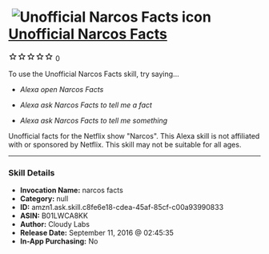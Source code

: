 # &nbsp;<img src="skill_icon" alt="Unofficial Narcos Facts icon" width="36"> [Unofficial Narcos Facts](http://alexa.amazon.com/#skills/amzn1.ask.skill.c8fe6e18-cdea-45af-85cf-c00a93990833)
![0 stars](../../images/ic_star_border_black_18dp_1x.png)![0 stars](../../images/ic_star_border_black_18dp_1x.png)![0 stars](../../images/ic_star_border_black_18dp_1x.png)![0 stars](../../images/ic_star_border_black_18dp_1x.png)![0 stars](../../images/ic_star_border_black_18dp_1x.png) 0

To use the Unofficial Narcos Facts skill, try saying...

* *Alexa open Narcos Facts*

* *Alexa ask Narcos Facts to tell me a fact*

* *Alexa ask Narcos Facts to tell me something*

Unofficial facts for the Netflix show "Narcos". This Alexa skill is not affiliated with or sponsored by Netflix. This skill may not be suitable for all ages.

***

### Skill Details

* **Invocation Name:** narcos facts
* **Category:** null
* **ID:** amzn1.ask.skill.c8fe6e18-cdea-45af-85cf-c00a93990833
* **ASIN:** B01LWCA8KK
* **Author:** Cloudy Labs
* **Release Date:** September 11, 2016 @ 02:45:35
* **In-App Purchasing:** No

